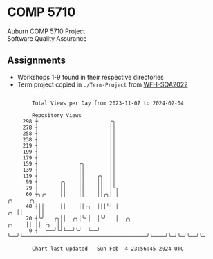 # COMP 5710
Auburn COMP 5710 Project  
Software Quality Assurance

## Assignments
- Workshops 1-9 found in their respective directories
- Term project copied in `./Term-Project` from [WFH-SQA2022](https://github.com/wumphlett/WFH-SQA2022-AUBURN)

```

        Total Views per Day from 2023-11-07 to 2024-02-04

        Repository Views
     298 ┼                       ╭╮
     278 ┤                       ││
     258 ┤                       ││
     238 ┤                       ││
     219 ┤                       ││
     199 ┤                       ││
     179 ┤                       ││
     159 ┤             ╭╮        ││
     139 ┤             ││        ││
     119 ┤             ││    ╭╮  ││
      99 ┤       ╭╮    ││    ││  ││
      79 ┤       ││    ││    ││  │╰╮
      60 ┼╮╭╮    ││    ││    ││╭╮│ │                                                     ╭╮     ╭╮
      40 ┤│││    ││    ││╭╮  │││╰╯ │                                                  ╭╮ ││     ││
      20 ┤╰╯│  ╭╮││  ╭╮│╰╯│  │╰╯   │  ╭╮                                        ╭╮    ││ ││ ╭╮  ││
       0 ┤  ╰──╯╰╯╰──╯╰╯  ╰──╯     ╰──╯╰────────────────────────────────────────╯╰────╯╰─╯╰─╯╰──╯╰─

        Chart last updated - Sun Feb  4 23:56:45 2024 UTC
        
```
